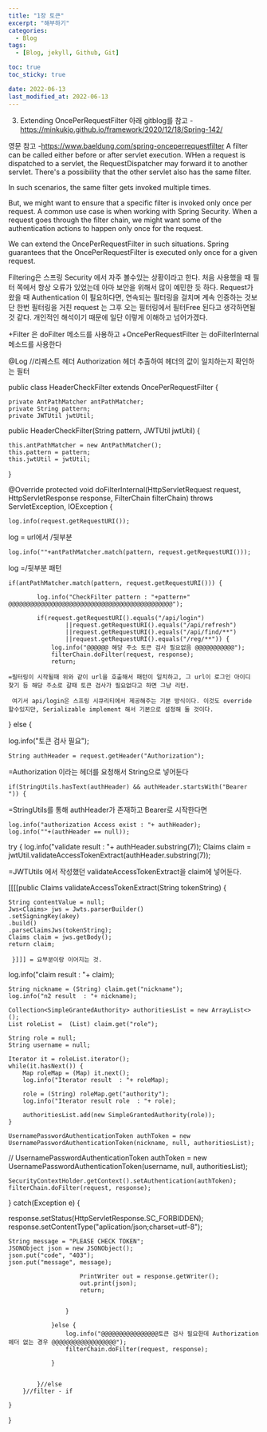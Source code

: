 ```yaml
---
title: "1장 토큰"
excerpt: "해부하기"
categories:
  - Blog
tags:
  - [Blog, jekyll, Github, Git]

toc: true
toc_sticky: true

date: 2022-06-13
last_modified_at: 2022-06-13
---
```


3. Extending OncePerRequestFilter
   아래 gitblog를 참고 -https://minkukjo.github.io/framework/2020/12/18/Spring-142/

영문 참고 -https://www.baeldung.com/spring-onceperrequestfilter
A filter can be called either before or after servlet execution.
WHen a request is dispatched to a servlet, the RequestDispatcher may forward it to another servlet.
There's a possibility that the other servlet also has the same filter.

In such scenarios, the same filter gets invoked multiple times.

But, we might want to ensure that a specific filter is invoked only once per request. A common use case is when working with Spring Security. When a request goes through the filter chain, we might want some of the authentication actions to happen only once for the request.

We can extend the OncePerRequestFilter in such situations. Spring guarantees that the OncePerRequestFilter is executed only once for a given request.

Filtering은 스프링 Security 에서 자주 볼수있는 상황이라고 한다. 처음 사용했을 때 필터 쪽에서 항상 오류가 있었는데 아마 보안을 위해서 많이 예민한 듯 하다.
Request가 왔을 때 Authentication 이 필요하다면, 연속되는 필터링을 걸치며 계속 인증하는 것보단 한번 필터링을 거친 request 는 그후 오는 필터링에서 필터Free 된다고 생각하면될것 같다.
개인적인 해석이기 때문에 일단 이렇게 이해하고 넘어가겠다.

+Filter 은 doFilter 메소드를 사용하고
+OncePerRequestFilter 는 doFilterInternal 메소드를 사용한다

@Log //리퀘스트 헤더 Authorization 헤더 추출하여 헤더의 값이 일치하는지 확인하는 필터

public class HeaderCheckFilter extends OncePerRequestFilter {

    private AntPathMatcher antPathMatcher;
    private String pattern;
    private JWTUtil jwtUtil;

public HeaderCheckFilter(String pattern, JWTUtil jwtUtil) {

    this.antPathMatcher = new AntPathMatcher();
    this.pattern = pattern;
    this.jwtUtil = jwtUtil;

}

@Override
protected void doFilterInternal(HttpServletRequest request, HttpServletResponse response, FilterChain filterChain)
throws ServletException, IOException {

    log.info(request.getRequestURI());

log = url에서 /뒷부분

    log.info(""+antPathMatcher.match(pattern, request.getRequestURI()));

log =/뒷부분 패턴

    if(antPathMatcher.match(pattern, request.getRequestURI())) {

    		log.info("CheckFilter pattern : "+pattern+" @@@@@@@@@@@@@@@@@@@@@@@@@@@@@@@@@@@@@@@@@@@@@@");

    		if(request.getRequestURI().equals("/api/login")
    				||request.getRequestURI().equals("/api/refresh")
    				||request.getRequestURI().equals("/api/find/**")
    				||request.getRequestURI().equals("/reg/**")) {
    			log.info("@@@@@@ 해당 주소 토큰 검사 필요없음 @@@@@@@@@@@");
    			filterChain.doFilter(request, response);
    			return;

    =필터링이 시작될때 위와 같이 url을 호출해서 패턴이 일치하고, 그 url이 로그인 아이디 찾기 등 해당 주소로 갈때 토큰 검사가 필요없다고 하면 그냥 리턴.

     여기서 api/login은 스프링 시큐리티에서 제공해주는 기본 방식이다. 이것도 override 할수있지만, Serializable implement 해서 기본으로 설정해 둘 것이다.

} else {

log.info("토큰 검사 필요");

    String authHeader = request.getHeader("Authorization");

=Authorization 이라는 헤더를 요청해서 String으로 넣어둔다

    if(StringUtils.hasText(authHeader) && authHeader.startsWith("Bearer ")) {

=StringUtils를 통해 authHeader가 존재하고 Bearer로 시작한다면

    log.info("authorization Access exist : "+ authHeader);
    log.info(""+(authHeader == null));

try {
log.info("validate result : "+ authHeader.substring(7));
Claims claim = jwtUtil.validateAccessTokenExtract(authHeader.substring(7));

=JWTUtils 에서 작성했던 validateAccessTokenExtract을 claim에 넣어둔다.

[[[[public Claims validateAccessTokenExtract(String tokenString) {

    String contentValue = null;
    Jws<Claims> jws = Jwts.parserBuilder()
    .setSigningKey(akey)
    .build()
    .parseClaimsJws(tokenString);
    Claims claim = jws.getBody();
    return claim;

     }]]] = 요부분이랑 이어지는 것.

log.info("claim result : "+ claim);

    String nickname = (String) claim.get("nickname");
    log.info("n2 result  : "+ nickname);

    Collection<SimpleGrantedAuthority> authoritiesList = new ArrayList<>();
    List roleList =  (List) claim.get("role");

    String role = null;
    String username = null;

    Iterator it = roleList.iterator();
    while(it.hasNext()) {
    	Map roleMap = (Map) it.next();
    	log.info("Iterator result  : "+ roleMap);

    	role = (String) roleMap.get("authority");
    	log.info("Iterator result role  : "+ role);

    	authoritiesList.add(new SimpleGrantedAuthority(role));
    }

    UsernamePasswordAuthenticationToken authToken = new UsernamePasswordAuthenticationToken(nickname, null, authoritiesList);

// UsernamePasswordAuthenticationToken authToken = new UsernamePasswordAuthenticationToken(username, null, authoritiesList);

    SecurityContextHolder.getContext().setAuthentication(authToken);
    filterChain.doFilter(request, response);

} catch(Exception e) {

response.setStatus(HttpServletResponse.SC_FORBIDDEN);
response.setContentType("aplication/json;charset=utf-8");

    String message = "PLEASE CHECK TOKEN";
    JSONObject json = new JSONObject();
    json.put("code", "403");
    json.put("message", message);

    					PrintWriter out = response.getWriter();
    					out.print(json);
    					return;


    				}

    			}else {
    				log.info("@@@@@@@@@@@@@@@@토큰 검사 필요한데 Authorization 헤더 없는 경우 @@@@@@@@@@@@@@@@@@");
    				filterChain.doFilter(request, response);

    			}


    		}//else
    	}//filter - if

    }

}
